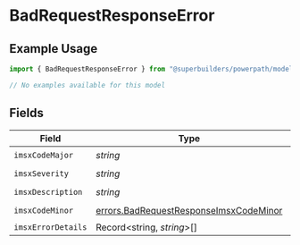 # BadRequestResponseError

## Example Usage

```typescript
import { BadRequestResponseError } from "@superbuilders/powerpath/models/errors";

// No examples available for this model
```

## Fields

| Field                                                                                            | Type                                                                                             | Required                                                                                         | Description                                                                                      |
| ------------------------------------------------------------------------------------------------ | ------------------------------------------------------------------------------------------------ | ------------------------------------------------------------------------------------------------ | ------------------------------------------------------------------------------------------------ |
| `imsxCodeMajor`                                                                                  | *string*                                                                                         | :heavy_check_mark:                                                                               | N/A                                                                                              |
| `imsxSeverity`                                                                                   | *string*                                                                                         | :heavy_check_mark:                                                                               | N/A                                                                                              |
| `imsxDescription`                                                                                | *string*                                                                                         | :heavy_check_mark:                                                                               | N/A                                                                                              |
| `imsxCodeMinor`                                                                                  | [errors.BadRequestResponseImsxCodeMinor](../../models/errors/badrequestresponseimsxcodeminor.md) | :heavy_check_mark:                                                                               | N/A                                                                                              |
| `imsxErrorDetails`                                                                               | Record<string, *string*>[]                                                                       | :heavy_minus_sign:                                                                               | N/A                                                                                              |